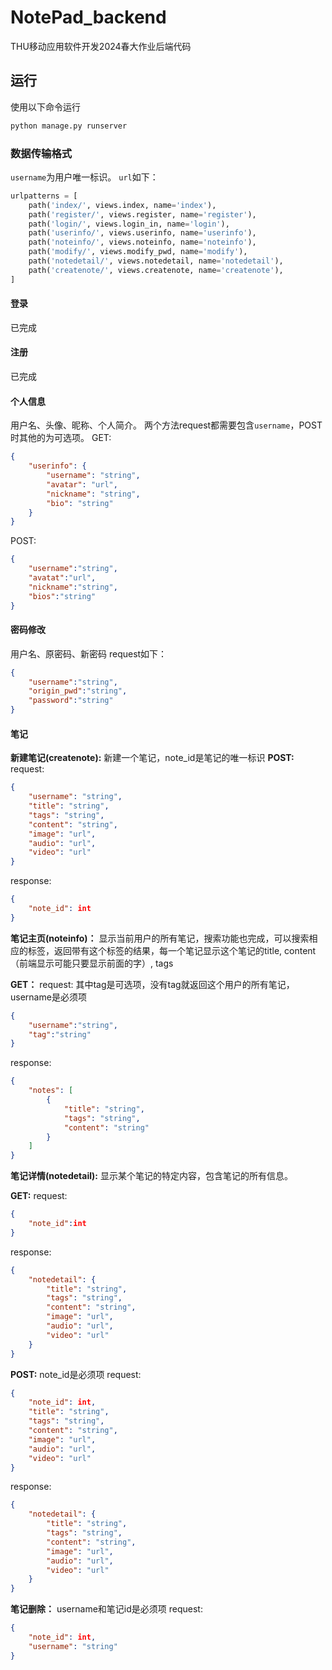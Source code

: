 # NotePad_backend
THU移动应用软件开发2024春大作业后端代码

## 运行
使用以下命令运行
```py
python manage.py runserver
```

### 数据传输格式
`username`为用户唯一标识。
`url`如下：
```py
urlpatterns = [
    path('index/', views.index, name='index'),
    path('register/', views.register, name='register'),
    path('login/', views.login_in, name='login'),
    path('userinfo/', views.userinfo, name='userinfo'),
    path('noteinfo/', views.noteinfo, name='noteinfo'),
    path('modify/', views.modify_pwd, name='modify'),
    path('notedetail/', views.notedetail, name='notedetail'),
    path('createnote/', views.createnote, name='createnote'),
]
```

#### 登录
已完成
#### 注册
已完成
#### 个人信息
用户名、头像、昵称、个人简介。
两个方法request都需要包含`username`，POST时其他的为可选项。
GET:
```json
{
    "userinfo": {
        "username": "string",
        "avatar": "url",
        "nickname": "string",
        "bio": "string"
    }
}
```
POST:
```json
{
    "username":"string",
    "avatat":"url",
    "nickname":"string",
    "bios":"string"
}
```
#### 密码修改
用户名、原密码、新密码
request如下：
```json
{
    "username":"string",
    "origin_pwd":"string",
    "password":"string"
}
```
#### 笔记
**新建笔记(createnote):** 新建一个笔记，note_id是笔记的唯一标识
**POST:**
request:
```json
{
    "username": "string",
    "title": "string",
    "tags": "string",
    "content": "string",
    "image": "url",
    "audio": "url",
    "video": "url"
}
```

response:
```json
{
    "note_id": int
}
```

**笔记主页(noteinfo)：** 显示当前用户的所有笔记，搜索功能也完成，可以搜索相应的标签，返回带有这个标签的结果，每一个笔记显示这个笔记的title, content（前端显示可能只要显示前面的字）, tags

**GET：**
request:
其中tag是可选项，没有tag就返回这个用户的所有笔记，username是必须项
```json
{
    "username":"string",
    "tag":"string"
}
```

response:
```json
{
    "notes": [
        {
            "title": "string",
            "tags": "string",
            "content": "string"
        }
    ]
}
```

**笔记详情(notedetail):** 显示某个笔记的特定内容，包含笔记的所有信息。

**GET:**
request:
```json
{
    "note_id":int
}
```

response:
```json
{
    "notedetail": {
        "title": "string",
        "tags": "string",
        "content": "string",
        "image": "url",
        "audio": "url",
        "video": "url"
    }
}
```

**POST:**  note_id是必须项
request:
```json
{
    "note_id": int,
    "title": "string",
    "tags": "string",
    "content": "string",
    "image": "url",
    "audio": "url",
    "video": "url"
}
```

response:
```json
{
    "notedetail": {
        "title": "string",
        "tags": "string",
        "content": "string",
        "image": "url",
        "audio": "url",
        "video": "url"
    }
}
```

**笔记删除：** username和笔记id是必须项
request:
```json
{
    "note_id": int,
    "username": "string"
}
```

